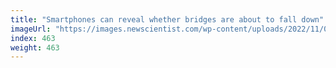 ```yaml
---
title: "Smartphones can reveal whether bridges are about to fall down"
imageUrl: "https://images.newscientist.com/wp-content/uploads/2022/11/03153321/SEI_132086736.jpg?width=600"
index: 463
weight: 463
---
```

